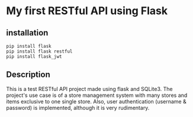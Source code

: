# My first RESTful API using Flask

## installation

```
pip install flask
pip install flask restful
pip install flask_jwt
```
## Description

This is a test RESTful API project made using flask and SQLite3.
The project's use case is of a store management system with many stores and items exclusive to one single store.
Also, user authentication (username & password) is implemented, although it is very rudimentary. 

